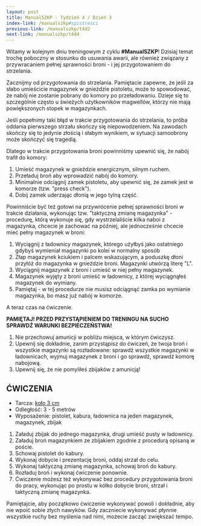 ```yaml
---
layout: post
title: ManualSZKP - Tydzień 4 / Dzień 3
index-link: /manualszkp#spistresci
previous-link: /manualszkp/t4d2
next-link: /manualszkp/t4d4
---
```


Witamy w kolejnym dniu treningowym z cyklu **#ManualSZKP**! Dzisiaj temat trochę poboczny w stosunku do usuwania awarii, ale również związany z przywracaniem pełnej sprawności broni - i jej przygotowaniem do strzelania.

Zacznijmy od przygotowania do strzelania. Pamiętacie zapewne, że jeśli za słabo umieścicie magazynek w gnieździe pistoletu, może to spowodować, że nabój nie zostanie pobrany do komory po przeładowaniu. Dzieje się to szczególnie często u świeżych użytkowników magwellów, którzy nie mają powiększonych stopek w magazynkach.

Jeśli popełnimy taki błąd w trakcie przygotowania do strzelania, to próba oddania pierwszego strzału skończy się niepowodzeniem. Na zawodach skończy się to jedynie złością i słabym wynikiem, w sytuacji samoobrony może skończyć się tragedią.

Dlatego w trakcie przygotowania broni powinniśmy upewnić się, że nabój trafił do komory:

1. Umieść magazynek w gnieździe energicznym, silnym ruchem.
2. Przeładuj broń aby wprowadzić nabój do komory.
3. Minimalnie odciągnij zamek pistoletu, aby upewnić się, że zamek jest w komorze (tzw. "press check").
4. Dobij zamek uderzając dłonią w jego tylną część.

Powinniście być też gotowi na przywrócenie pełnej sprawności broni w trakcie działania, wykonując tzw. "taktyczną zmianę magazynka" - procedurę, którą wykonuje się, gdy wystrzelaliście kilka naboi z magazynka, chcecie je zachować na później, ale jednocześnie chcecie mieć pełny magazynek w broni:

1. Wyciągnij z ładownicy magazynek, którego użyłbyś jako ostatniego gdybyś wymieniał magazynki po kolei w normalny sposób
2. Złap magazynek kciukiem i palcem wskazującym, a poduszkę dłoni przyłóż do magazynka w gnieździe broni. Magazynki utwórzą literę "L".
3. Wyciągnij magazynek z broni i umieść w niej pełny magazynek.
4. Magazynek wyjęty z broni umieść w ładownicy, z której wyciągnąłeś magazynek do wymiany.
5. Pamiętaj - w tej procedurze nie musisz odciągnąć zamka po wymianie magazynka, bo masz już nabój w komorze.

A teraz czas na ćwiczenie.

**PAMIĘTAJ! PRZED PRZYSTĄPIENIEM DO TRENINGU NA SUCHO SPRAWDŹ WARUNKI BEZPIECZEŃSTWA!**

1. Nie przechowuj amunicji w pobliżu miejsca, w którym ćwiczysz.
2. Upewnij się dokładnie, zanim przystąpisz do ćwiczeń, że twoja broń i wszystkie magazynki są rozładowane: sprawdź wszystkie magazynki w ładownicach, wyjmuj magazynek z broni i go sprawdź, sprawdź komorę nabojową.
3. Upewnij się, że nie pomyliłeś zbijaków z amunicją!

## ĆWICZENIA
* Tarcza: [koło 3 cm](tarcze/kolo_3cm.pdf)
* Odległość: 3 - 5 metrów
* Wyposażenie: pistolet, kabura, ładownica na jeden magazynek, magazynek, zbijak

1. Załaduj zbijak do jednego magazynka, drugi umieść pusty w ładownicy.
2. Załaduj broń magazynkiem ze zbijakiem zgodnie z procedurą opisaną w poście.
3. Schowaj pistolet do kabury.
4. Wykonaj dobycie i prezentację broni, oddaj strzał do celu.
5. Wykonaj taktyczną zmianę magazynka, schowaj broń do kabury.
6. Rozładuj broń i wykonaj ćwiczenie ponownie.
7. Ćwiczenie możesz też wykonywać bez procedury przygotowania broni do pracy, wykonując po prostu w kółko dobycie broni, strzał i taktyczną zmianę magazynka.

Pamiętajcie, aby początkowo ćwiczenie wykonywać powoli i dokładnie, aby nie wpoić sobie złych nawyków. Gdy zaczniecie wykonywać płynnie wszystkie ruchy bez myślenia nad nimi, możecie zacząć zwiększać tempo.